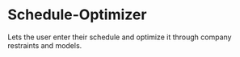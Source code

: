# Schedule-Optimizer
Lets the user enter their schedule and optimize it through company restraints and models.
